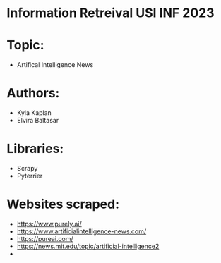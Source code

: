 # Information Retreival USI INF 2023

# Topic:
- Artifical Intelligence News

# Authors:
- Kyla Kaplan
- Elvira Baltasar

# Libraries:
- Scrapy
- Pyterrier

# Websites scraped:
- https://www.purely.ai/
- https://www.artificialintelligence-news.com/
- https://pureai.com/
- https://news.mit.edu/topic/artificial-intelligence2
- 
